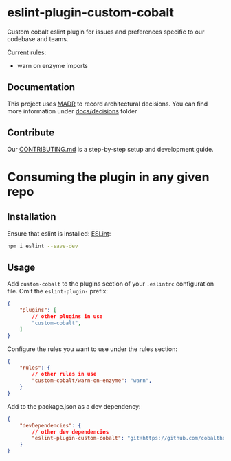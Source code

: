 # eslint-plugin-custom-cobalt

Custom cobalt eslint plugin for issues and preferences specific to our codebase and teams.

Current rules:
- warn on enzyme imports

## Documentation

This project uses [MADR](https://adr.github.io/madr) to record architectural decisions. You can find more information under [docs/decisions](docs/decisions/README.md) folder

## Contribute
Our [CONTRIBUTING.md](CONTRIBUTING.md) is a step-by-step setup and development guide.
# Consuming the plugin in any given repo

## Installation

Ensure that eslint is installed: [ESLint](https://eslint.org/):

```sh
npm i eslint --save-dev
```

## Usage

Add `custom-cobalt` to the plugins section of your `.eslintrc` configuration file. Omit the `eslint-plugin-` prefix:

```json
{
    "plugins": [
        // other plugins in use
        "custom-cobalt",
    ]
}
```

Configure the rules you want to use under the rules section:

```json
{
    "rules": {
        // other rules in use
        "custom-cobalt/warn-on-enzyme": "warn",
    }
}
```

Add to the package.json as a dev dependency:

```json
{
    "devDependencies": {
        // other dev dependencies
        "eslint-plugin-custom-cobalt": "git+https://github.com/cobalthq/eslint-plugin-custom-cobalt.git#(current tag number)",
    }
}
